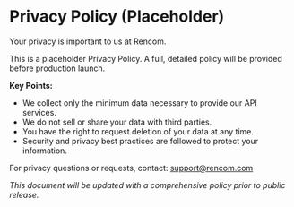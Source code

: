 # Privacy Policy (Placeholder)

Your privacy is important to us at Rencom.

This is a placeholder Privacy Policy. A full, detailed policy will be provided before production launch.

**Key Points:**
- We collect only the minimum data necessary to provide our API services.
- We do not sell or share your data with third parties.
- You have the right to request deletion of your data at any time.
- Security and privacy best practices are followed to protect your information.

For privacy questions or requests, contact: support@rencom.com

*This document will be updated with a comprehensive policy prior to public release.* 